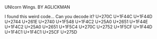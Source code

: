 UNIcorn Wings.
BY AGLICKMAN

I found this weird code… Can you decode it? U+270C U+1F44C U+1F44D U+2744 U+261E U+2740 U+1F548 U+1F4C2 U+25A0 U+2651 U+1F44E U+1F4C2 U+25A0 U+2651 U+1F5C4 U+270C U+2752 U+1F5CF U+1F44D U+1F4C1 U+1F4C1 U+25CF U+275D


